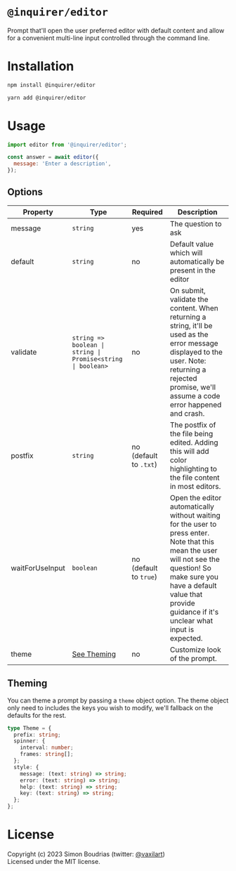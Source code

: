 # `@inquirer/editor`

Prompt that'll open the user preferred editor with default content and allow for a convenient multi-line input controlled through the command line.

# Installation

```sh
npm install @inquirer/editor

yarn add @inquirer/editor
```

# Usage

```js
import editor from '@inquirer/editor';

const answer = await editor({
  message: 'Enter a description',
});
```

## Options

| Property        | Type                                                        | Required               | Description                                                                                                                                                                                                                            |
| --------------- | ----------------------------------------------------------- | ---------------------- | -------------------------------------------------------------------------------------------------------------------------------------------------------------------------------------------------------------------------------------- |
| message         | `string`                                                    | yes                    | The question to ask                                                                                                                                                                                                                    |
| default         | `string`                                                    | no                     | Default value which will automatically be present in the editor                                                                                                                                                                        |
| validate        | `string => boolean \| string \| Promise<string \| boolean>` | no                     | On submit, validate the content. When returning a string, it'll be used as the error message displayed to the user. Note: returning a rejected promise, we'll assume a code error happened and crash.                                  |
| postfix         | `string`                                                    | no (default to `.txt`) | The postfix of the file being edited. Adding this will add color highlighting to the file content in most editors.                                                                                                                     |
| waitForUseInput | `boolean`                                                   | no (default to `true`) | Open the editor automatically without waiting for the user to press enter. Note that this mean the user will not see the question! So make sure you have a default value that provide guidance if it's unclear what input is expected. |
| theme           | [See Theming](#Theming)                                     | no                     | Customize look of the prompt.                                                                                                                                                                                                          |

## Theming

You can theme a prompt by passing a `theme` object option. The theme object only need to includes the keys you wish to modify, we'll fallback on the defaults for the rest.

```ts
type Theme = {
  prefix: string;
  spinner: {
    interval: number;
    frames: string[];
  };
  style: {
    message: (text: string) => string;
    error: (text: string) => string;
    help: (text: string) => string;
    key: (text: string) => string;
  };
};
```

# License

Copyright (c) 2023 Simon Boudrias (twitter: [@vaxilart](https://twitter.com/Vaxilart))<br/>
Licensed under the MIT license.
